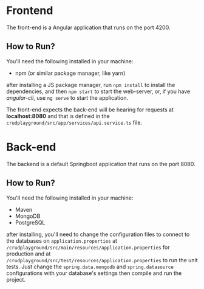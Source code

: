 # Frontend

The front-end is a Angular application that runs on the port 4200.

## How to Run?

You'll need the following installed in your machine:

* npm (or similar package manager, like yarn)

after installing a JS package manager, run `npm install` to install the dependencies, and then `npm start` to start the web-server, or, if you have *angular-cli*, use `ng serve` to start the application.

The front-end expects the back-end will be hearing for requests at **localhost:8080** and that is defined in the `crudplayground/src/app/services/api.service.ts` file.

# Back-end

The backend is a default Springboot application that runs on the port 8080.

## How to Run?

You'll need the following installed in your machine:

* Maven
* MongoDB
* PostgreSQL

after installing, you'll need to change the configuration files to connect to the databases on `application.properties` at `/crudplayground/src/main/resources/application.properties` for production and at `/crudplayground/src/test/resources/application.properties` to run the unit tests. Just change the `spring.data.mongodb` and `spring.datasource` configurations with your database's settings then compile and run the project.
